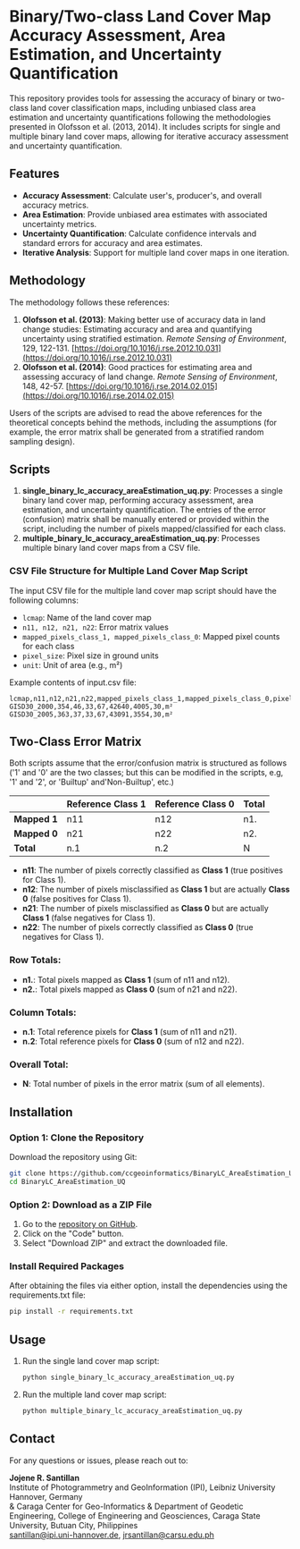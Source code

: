 
# Binary/Two-class Land Cover Map Accuracy Assessment, Area Estimation, and Uncertainty Quantification

This repository provides tools for assessing the accuracy of binary or two-class land cover classification maps, including unbiased class area estimation and uncertainty quantifications following the methodologies presented in Olofsson et al. (2013, 2014). It includes scripts for single and multiple binary land cover maps, allowing for iterative accuracy assessment and uncertainty quantification.

## Features

- **Accuracy Assessment**: Calculate user's, producer's, and overall accuracy metrics.
- **Area Estimation**: Provide unbiased area estimates with associated uncertainty metrics.
- **Uncertainty Quantification**: Calculate confidence intervals and standard errors for accuracy and area estimates.
- **Iterative Analysis**: Support for multiple land cover maps in one iteration.

## Methodology

The methodology follows these references:
1. **Olofsson et al. (2013)**: Making better use of accuracy data in land change studies: Estimating accuracy and area and quantifying uncertainty using stratified estimation. *Remote Sensing of Environment*, 129, 122-131.
   [https://doi.org/10.1016/j.rse.2012.10.031](https://doi.org/10.1016/j.rse.2012.10.031)
2. **Olofsson et al. (2014)**: Good practices for estimating area and assessing accuracy of land change. *Remote Sensing of Environment*, 148, 42-57.
   [https://doi.org/10.1016/j.rse.2014.02.015](https://doi.org/10.1016/j.rse.2014.02.015)
   
Users of the scripts are advised to read the above references for the theoretical concepts behind the methods, including the assumptions (for example, the error matrix shall be generated from a stratified random sampling design).

## Scripts

1. **single_binary_lc_accuracy_areaEstimation_uq.py**: Processes a single binary land cover map, performing accuracy assessment, area estimation, and uncertainty quantification. The entries of the error (confusion) matrix shall be manually entered or provided within the script, including the number of pixels mapped/classified for each class.
2. **multiple_binary_lc_accuracy_areaEstimation_uq.py**: Processes multiple binary land cover maps from a CSV file.

### CSV File Structure for Multiple Land Cover Map Script

The input CSV file for the multiple land cover map script should have the following columns:

- `lcmap`: Name of the land cover map
- `n11, n12, n21, n22`: Error matrix values
- `mapped_pixels_class_1, mapped_pixels_class_0`: Mapped pixel counts for each class
- `pixel_size`: Pixel size in ground units
- `unit`: Unit of area (e.g., m²)

Example contents of input.csv file:
```csv
lcmap,n11,n12,n21,n22,mapped_pixels_class_1,mapped_pixels_class_0,pixel_size,unit
GISD30_2000,354,46,33,67,42640,4005,30,m²
GISD30_2005,363,37,33,67,43091,3554,30,m²
```

## Two-Class Error Matrix

Both scripts assume that the error/confusion matrix is structured as follows ('1' and '0' are the two classes; but this can be modified in the scripts, e.g, '1' and '2', or 'Builtup' and'Non-Builtup', etc.)

|               | Reference Class 1 | Reference Class 0 | Total  |
|---------------|-------------------|-------------------|--------|
| **Mapped 1**  | n11               | n12               | n1.    |
| **Mapped 0**  | n21               | n22               | n2.    |
| **Total**     | n.1               | n.2               | N      |

- **n11**: The number of pixels correctly classified as **Class 1** (true positives for Class 1).
- **n12**: The number of pixels misclassified as **Class 1** but are actually **Class 0** (false positives for Class 1).
- **n21**: The number of pixels misclassified as **Class 0** but are actually **Class 1** (false negatives for Class 1).
- **n22**: The number of pixels correctly classified as **Class 0** (true negatives for Class 1).

### Row Totals:
- **n1.**: Total pixels mapped as **Class 1** (sum of n11 and n12).
- **n2.**: Total pixels mapped as **Class 0** (sum of n21 and n22).

### Column Totals:
- **n.1**: Total reference pixels for **Class 1** (sum of n11 and n21).
- **n.2**: Total reference pixels for **Class 0** (sum of n12 and n22).

### Overall Total:
- **N**: Total number of pixels in the error matrix (sum of all elements).



## Installation

### Option 1: Clone the Repository

Download the repository using Git:

```bash
git clone https://github.com/ccgeoinformatics/BinaryLC_AreaEstimation_UQ.git
cd BinaryLC_AreaEstimation_UQ
```
### Option 2: Download as a ZIP File
1. Go to the [repository on GitHub](https://github.com/ccgeoinformatics/BinaryLC_AreaEstimation_UQ).
2. Click on the "Code" button.
3. Select "Download ZIP" and extract the downloaded file.

### Install Required Packages
After obtaining the files via either option, install the dependencies using the requirements.txt file:
   ```bash
   pip install -r requirements.txt
   ```

## Usage

1. Run the single land cover map script:
   ```bash
   python single_binary_lc_accuracy_areaEstimation_uq.py
   ```
2. Run the multiple land cover map script:
   ```bash
   python multiple_binary_lc_accuracy_areaEstimation_uq.py
   ```

## Contact

For any questions or issues, please reach out to:

**Jojene R. Santillan**  
Institute of Photogrammetry and GeoInformation (IPI), Leibniz University Hannover, Germany  
& Caraga Center for Geo-Informatics & Department of Geodetic Engineering, College of Engineering and Geosciences, Caraga State University, Butuan City, Philippines  
santillan@ipi.uni-hannover.de, jrsantillan@carsu.edu.ph
